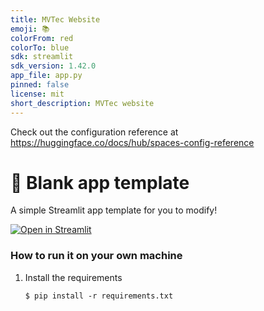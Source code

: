 ```yaml
---
title: MVTec Website
emoji: 📚
colorFrom: red
colorTo: blue
sdk: streamlit
sdk_version: 1.42.0
app_file: app.py
pinned: false
license: mit
short_description: MVTec website
---
```


Check out the configuration reference at https://huggingface.co/docs/hub/spaces-config-reference





# 🎈 Blank app template

A simple Streamlit app template for you to modify!

[![Open in Streamlit](https://static.streamlit.io/badges/streamlit_badge_black_white.svg)](https://blank-app-template.streamlit.app/)

### How to run it on your own machine

1. Install the requirements

   ```
   $ pip install -r requirements.txt
   ```

